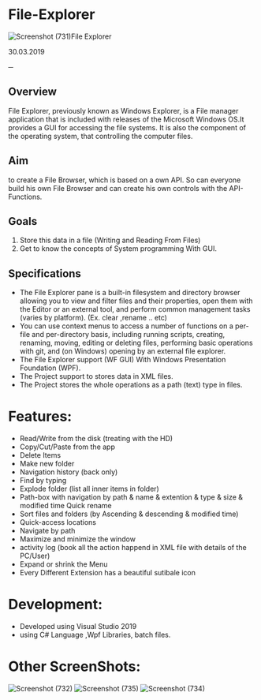 # File-Explorer
![Screenshot (731)](https://user-images.githubusercontent.com/48651088/94732680-ddf06980-0366-11eb-9096-1277c6595e61.png)File Explorer

30.03.2019

─

## Overview

File Explorer, previously known as Windows Explorer, is a File manager application that is included with releases of the Microsoft Windows OS.It provides a GUI for accessing the file systems. It is also the component of the operating system, that controlling the computer files. 

## Aim  

to create a File Browser, which is based on a own API. So can everyone build his own File Browser and can create his own controls with the API-Functions.

## Goals

1.	Store this data in a file (Writing and Reading From Files)
1.	Get to know the concepts of System programming With GUI.

## Specifications

  *  The File Explorer pane is a built-in filesystem and directory browser allowing you to view and filter files and their properties, open them with the Editor or an external tool, and perform common management tasks (varies by platform). (Ex. clear ,rename .. etc)
  * You can use context menus to access a number of functions on a per-file and per-directory basis, including running scripts, creating, renaming, moving, editing or deleting files, performing basic operations with git, and (on Windows) opening by an external file explorer.
  * The File Explorer support (WF GUI) With Windows Presentation Foundation (WPF).
  * The Project support to stores data in XML files.
  *  The Project stores the whole operations as a path (text) type in files. 
  
# Features:
 + Read/Write from the disk (treating with the HD)
 + Copy/Cut/Paste from the app
 + Delete Items
 + Make new folder
 + Navigation history (back only)
 + Find by typing
 + Explode folder (list all inner items in folder)
 + Path-box with navigation by path & name & extention & type & size & modified time Quick rename
 + Sort files and folders (by Ascending & descending & modified time)
 + Quick-access locations
 + Navigate by path
 + Maximize and minimize the window
 + activity log (book all the action happend in XML file with details of the PC/User)
 + Expand or shrink the Menu
 + Every Different Extension has a beautiful sutibale icon
# Development:
 + Developed using Visual Studio 2019
 + using C# Language ,Wpf Libraries, batch files. 
# Other ScreenShots:
 ![Screenshot (732)](https://user-images.githubusercontent.com/48651088/94733967-d03be380-0368-11eb-83fc-a144b0b881e4.png)
 ![Screenshot (735)](https://user-images.githubusercontent.com/48651088/94734252-3e80a600-0369-11eb-83dd-4ac6ca4e6572.png)
 ![Screenshot (734)](https://user-images.githubusercontent.com/48651088/94734272-450f1d80-0369-11eb-86b4-022be646f2be.png)

